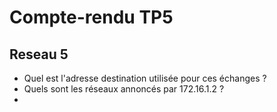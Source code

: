 # Compte-rendu TP5
## Reseau 5

- Quel est l'adresse destination utilisée pour ces échanges ?
- Quels sont les réseaux annoncés par 172.16.1.2 ?
- 